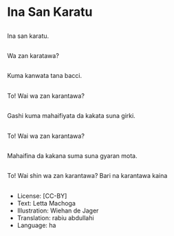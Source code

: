 # Ina San Karatu

##
Ina san karatu.

##
Wa zan karatawa?

##
Kuma kanwata tana bacci.

##
To! Wai wa zan karantawa?

##
Gashi kuma mahaifiyata da kakata suna girki.

##
To! Wai wa zan karantawa?

##
Mahaifina da kakana suma suna gyaran mota.

##
To! Wai shin wa zan karantawa? Bari na karantawa kaina

##
* License: [CC-BY]
* Text: Letta Machoga
* Illustration: Wiehan de Jager
* Translation: rabiu abdullahi
* Language: ha
